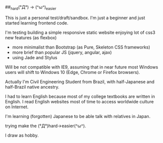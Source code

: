 ##<sub>hard</sub>(°Д°) → (^ω^)<sub>easier</sub>

This is just a personal test/draft/sandbox.
I'm just a beginner and just started learning frontend code.

I'm testing building a simple responsive static website enjoying lot of css3 new features (as flexbox)
* more minimalist than Bootstrap (as Pure, Skeleton CSS frameworks)
* more brief than popular JS (jquery, angular, ajax)
* using Jade and Stylus

Will be not compatible with IE9, assuming that in near future most Windows users will shift to Windows 10 (Edge, Chrome or Firefox browsers). 

Actually I'm Civil Engineering Student from Brazil, with half-Japanese and half-Brazil native ancestry.

I had to learn English because most of my college textbooks are written in English. I read English websites most of time to access worldwide culture on Internet.

I'm learning (forgotten) Japanese to be able talk with relatives in Japan.

 trying make the (°Д°)hard→easier(^ω^).

I draw as hobby.
